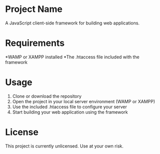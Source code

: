 # **Project Name**
A JavaScript client-side framework for building web applications.

# **Requirements**
*WAMP or XAMPP installed
*The .htaccess file included with the framework

# **Usage**
1. Clone or download the repository
2. Open the project in your local server environment (WAMP or XAMPP)
3. Use the included .htaccess file to configure your server
4. Start building your web application using the framework

# **License**
This project is currently unlicensed. Use at your own risk.